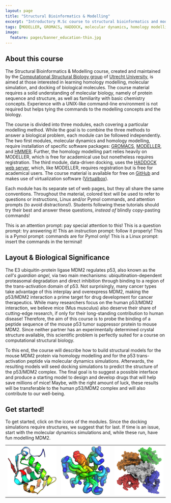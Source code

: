 ```yaml
---
layout: page
title: "Structural Bioinformatics & Modelling"
excerpt: "Introductory M.Sc course to structural bioinformatics and modelling"
tags: [MODELLER, GROMACS, HADDOCK, molecular dynamics, homology modelling, docking, p53, MDM2]
image:
  feature: pages/banner_education-thin.jpg
---
```


## About this course
The Structural Bioinformatics & Modelling course, created and maintained by the [Computational Structural Biology group](http://bonvinlab.org) of [Utrecht University](http://www.uu.nl), is aimed at those interested in learning homology modelling, molecular simulation, and docking of biological molecules. The course material requires a solid understanding of molecular biology, namely of protein sequence and structure, as well as familiarity with basic chemistry concepts. Experience with a UNIX-like command-line environment is not required but helps tying the commands to the modelling concepts and the biology.

The course is divided into three modules, each covering a particular modelling method. While the goal is to combine the three methods to answer a biological problem, each module can be followed independently. The two first modules, molecular dynamics and homology modelling, require installation of specific software packages: [GROMACS](http://www.gromacs.org), [MODELLER](https://salilab.org/modeller), and [HMMER](http://hmmer.janelia.org). Further, the homology modelling part relies heavily on MODELLER, which is free for academical use but nonetheless requires registration. The third module, data-driven docking, uses the [HADDOCK web server](http://haddocking.org), which, like MODELLER, requires registration but is free for academical users. The course material is available for free on [GitHub](http://github.com/haddocking/molmod) and makes use of virtualization software ([Virtualbox](http://virtualbox.org)).

Each module has its separate set of web pages, but they all share the same conventions. Throughout the material, colored text will be used to refer to questions or instructions, Linux and/or Pymol commands, and attention prompts (to avoid distractions!). Students following these tutorials should try their best and answer these questions, _instead of_ blindly copy-pasting commands!

<a class="prompt prompt-attention">This is an attention prompt: pay special attention to this!</a>
<a class="prompt prompt-question">This is a question prompt: try answering it!</a>
<a class="prompt prompt-info">This an instruction prompt: follow it properly!</a>
<a class="prompt prompt-pymol">This is a Pymol prompt: commands are for Pymol only!</a>
<a class="prompt prompt-cmd">This is a Linux prompt: insert the commands in the terminal!</a>

## Layout & Biological Significance
The E3 ubiquitin-protein ligase MDM2 regulates p53, also known as the _cell's guardian angel_, via two main mechanisms: ubiquitination-dependent proteasomal degradation and direct inhibition through binding to a region of the trans-activation domain of p53. Not surprisingly, many cancer types take advantage of this interplay and overexpress MDM2, making the p53/MDM2 interaction a prime target for drug development for cancer therapeutics. While many researchers focus on the human p53/MDM2 interaction, we believe mice (Mus musculus) also deserve their share of cutting-edge research, if only for their long-standing contribution to human disease! Therefore, the aim of this course is to probe the binding of a peptide sequence of the mouse p53 tumor suppressor protein to mouse MDM2. Since neither partner has an experimentally determined crystal structure available, this scientific problem is perfectly suited for a course on computational structural biology.

To this end, the course will describe how to build structural models for the mouse MDM2 protein via homology modelling and for the p53 trans-activation peptide via molecular dynamics simulations. Afterwards, the resulting models will seed docking simulations to predict the structure of the p53/MDM2 complex. The final goal is to suggest a possible interface and produce a starting model to design and develop drugs that will help save millions of mice! Maybe, with the right amount of luck, these results will be transferable to the human p53/MDM2 complex and will also contribute to our well-being.

## Get started!
To get started, click on the icons of the modules. Since the docking simulations require structures, we suggest that for last. If time is an issue, start with the molecular dynamics simulations and, while these run, have fun modelling MDM2.

<table class="three-col-table">
  <tr>
    <td>
      <a href="{{site.url}}/education/molmod/modelling.html"
         alt="Structure prediction of the mouse MDM2 protein using HMMER & MODELLER"
         title="Structure prediction of the mouse MDM2 protein using HMMER & MODELLER">
         <img src="/images/molmod/hm_protein.jpg" class="col-table">
      </a>
    </td>
    <td>
      <a href="{{site.url}}/education/molmod/simulation.html"
         alt="Molecular dynamics simulation of a mouse p53 peptide fragment using GROMACS."
         title="Molecular dynamics simulation of a mouse p53 peptide fragment using GROMACS.">
         <img src="/images/molmod/md_ensemble.jpg" class="col-table">
      </a>
    </td>
    <td>
      <a href="{{site.url}}/education/molmod/docking.html"
         alt="Data-driven structure prediction of the mouse MDM2/p53 complex using HADDOCK."
         title="Data-driven structure prediction of the mouse MDM2/p53 complex using HADDOCK.">
         <img src="/images/molmod/protein_cmplx.jpg" class="col-table">
      </a>
    </td>
  </tr>
</table>
